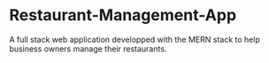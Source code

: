 # Restaurant-Management-App
A full stack web application developped with the MERN stack to help business owners manage their restaurants.
